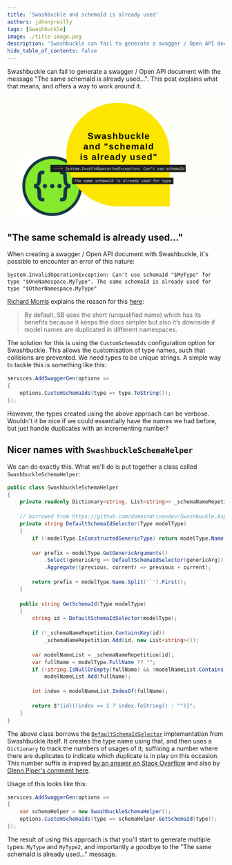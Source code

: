 ```yaml
---
title: 'Swashbuckle and schemaId is already used'
authors: johnnyreilly
tags: [Swashbuckle]
image: ./title-image.png
description: 'Swashbuckle can fail to generate a swagger / Open API document with the message "The same schemaId is already used...". This post offers a way forward.'
hide_table_of_contents: false
---
```


Swashbuckle can fail to generate a swagger / Open API document with the message "The same schemaId is already used...". This post explains what that means, and offers a way to work around it.

![title image reading "Swashbuckle and schemaId is already used" with the Azure Static Web Apps logo and a Terry Pratchett icon by Lisa Krymova from NounProject.com](title-image.png)

## "The same schemaId is already used..."

When creating a swagger / Open API document with Swashbuckle, it's possible to encounter an error of this nature:

```
System.InvalidOperationException: Can't use schemaId "$MyType" for type "$OneNamespace.MyType". The same schemaId is already used for type "$OtherNamespace.MyType"
```

[Richard Morris](https://github.com/domaindrivendev) explains the reason for this [here](https://github.com/domaindrivendev/Swashbuckle.AspNetCore/issues/1607#issuecomment-788900097):

> By default, SB uses the short (unqualified name) which has its benefits because it keeps the docs simpler but also it’s downside if model names are duplicated in different namespaces.

The solution for this is using the `CustomSchemaIds` configuration option for Swashbuckle. This allows the customisation of type names, such that collisions are prevented. We need types to be unique strings. A simple way to tackle this is something like this:

```cs
services.AddSwaggerGen(options =>
{
    options.CustomSchemaIds(type => type.ToString());
});
```

However, the types created using the above approach can be verbose. Wouldn't it be nice if we could essentially have the names we had before, but just handle duplicates with an incrementing number?

## Nicer names with `SwashbuckleSchemaHelper`

We can do exactly this. What we'll do is put together a class called `SwashbuckleSchemaHelper`:

```cs
public class SwashbuckleSchemaHelper
{
    private readonly Dictionary<string, List<string>> _schemaNameRepetition = new();

    // borrowed from https://github.com/domaindrivendev/Swashbuckle.AspNetCore/blob/95cb4d370e08e54eb04cf14e7e6388ca974a686e/src/Swashbuckle.AspNetCore.SwaggerGen/SchemaGenerator/SchemaGeneratorOptions.cs#L44
    private string DefaultSchemaIdSelector(Type modelType)
    {
        if (!modelType.IsConstructedGenericType) return modelType.Name.Replace("[]", "Array");

        var prefix = modelType.GetGenericArguments()
            .Select(genericArg => DefaultSchemaIdSelector(genericArg))
            .Aggregate((previous, current) => previous + current);

        return prefix + modelType.Name.Split('`').First();
    }

    public string GetSchemaId(Type modelType)
    {
        string id = DefaultSchemaIdSelector(modelType);

        if (!_schemaNameRepetition.ContainsKey(id))
            _schemaNameRepetition.Add(id, new List<string>());

        var modelNameList = _schemaNameRepetition[id];
        var fullName = modelType.FullName ?? "";
        if (!string.IsNullOrEmpty(fullName) && !modelNameList.Contains(fullName))
            modelNameList.Add(fullName);

        int index = modelNameList.IndexOf(fullName);

        return $"{id}{(index >= 1 ? index.ToString() : "")}";
    }
}
```

The above class borrows the [`DefaultSchemaIdSelector`](https://github.com/domaindrivendev/Swashbuckle.AspNetCore/blob/95cb4d370e08e54eb04cf14e7e6388ca974a686e/src/Swashbuckle.AspNetCore.SwaggerGen/SchemaGenerator/SchemaGeneratorOptions.cs#L44) implementation from Swashbuckle itself. It creates the type name using that, and then uses a `Dictionary` to track the numbers of usages of it; suffixing a number where there are duplicates to indicate which duplicate is in play on this occasion. This number suffix is inspired [by an answer on Stack Overflow](https://stackoverflow.com/a/72677918/761388) and also by [Glenn Piper's comment here](https://github.com/domaindrivendev/Swashbuckle.AspNetCore/issues/1607#issuecomment-1258337736).

Usage of this looks like this:

```cs
services.AddSwaggerGen(options =>
{
    var schemaHelper = new SwashbuckleSchemaHelper();
    options.CustomSchemaIds(type => schemaHelper.GetSchemaId(type));
});
```

The result of using this approach is that you'll start to generate multiple types: `MyType` and `MyType2`, and importantly a goodbye to the "The same schemaId is already used..." message.
